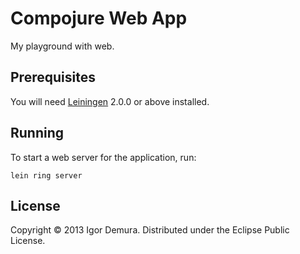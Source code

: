 # Compojure Web App

My playground with web.

## Prerequisites

You will need [Leiningen][1] 2.0.0 or above installed.

[1]: https://github.com/technomancy/leiningen

## Running

To start a web server for the application, run:

    lein ring server

## License

Copyright © 2013 Igor Demura. Distributed under the Eclipse Public License.
